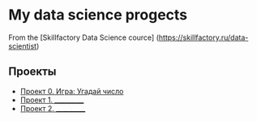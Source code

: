 # My data science progects
From the [Skillfactory Data Science cource] (https://skillfactory.ru/data-scientist)

## Проекты

* [Проект 0. Игра: Угадай число](https://github.com/UdTatyana/SF-Data-Science/tree/main/project_0)
* [Проект 1. _________](___)
* [Проект 2. _________](___)